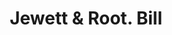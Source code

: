 ---
doi: 10.7916/D88G9XPW
date_other: '1850'
date_other_textual: 1850-1859
form: printed ephemera
genre:
- Invoices
name:
- Jewett & Root
object_in_context_url: https://biggert.cul.columbia.edu/items/view/ave_biggert_00211
subject_hierarchical_geographic:
- Chicago, Illinois, United States
subject_name:
- Jewett & Root
title: Jewett & Root. Bill
sort_title: Jewett & Root. Bill
call_number: ave_biggert_00211
coordinates:
- 41.83694444444445,-87.68472222222222
pid: ave_biggert_00211
identifiers: ave_biggert_00211
canvas_id: ldpd:395486
permalink: "/items/ave_biggert_00211/"
layout: iiif-image-page
---